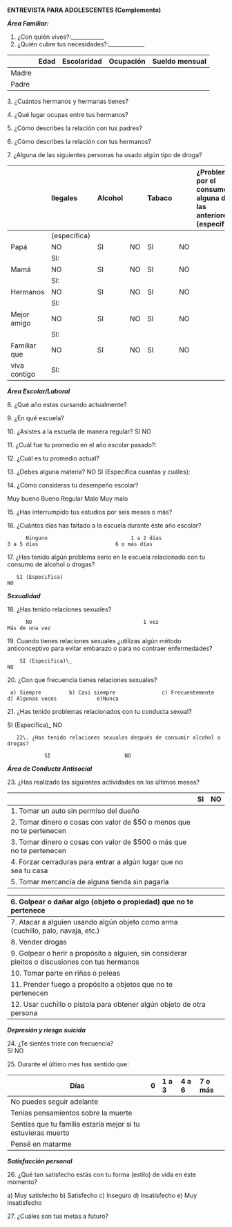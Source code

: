 **ENTREVISTA PARA ADOLESCENTES (Complemento)**

***Área Familiar:*** 

1.  ¿Con quién vives?:\_\_\_\_\_\_\_\_\_\_\_\_  
2. ¿Quién cubre tus necesidades?:\_\_\_\_\_\_\_\_\_\_\_\_\_

 


|  | Edad | Escolaridad | Ocupación | Sueldo mensual |
| :---- | :---- | :---- | :---- | :---- |
| Madre |  |  |  |  |
| Padre |  |  |  |  |

   3\. ¿Cuántos hermanos y hermanas tienes?

   4\. ¿Qué lugar ocupas entre tus hermanos?

   5\. ¿Cómo describes la relación con tus padres?

   6\. ¿Cómo describes la relación con tus hermanos?

   7\. ¿Alguna de las siguientes personas ha usado algún tipo de droga?

|  | Ilegales | Alcohol |  | Tabaco |  | ¿Problemas por el consumo de alguna de las anteriores (especifica)? |
| :---- | :---- | ----- | :---- | ----- | :---- | :---- |
|  | (especifica) |  |  |  |  |  |
| Papá | NO | SI | NO | SI | NO |  |
|  | SI: 	 |  |  |  |  |  |
| Mamá | NO | SI | NO | SI | NO |  |
|  | SI: 	 |  |  |  |  |  |
| Hermanos | NO | SI | NO | SI | NO |  |
|  | SI: 	 |  |  |  |  |  |
| Mejor amigo | NO | SI | NO | SI | NO |  |
|  | SI: 	 |  |  |  |  |  |
| Familiar que | NO | SI | NO | SI | NO |  |
| viva contigo | SI: 	 |  |  |  |  |  |

   ***Área Escolar/Laboral***	

   

8\. ¿Qué año estas cursando actualmente?

9\. ¿En qué escuela?

10\. ¿Asistes a la escuela de manera regular?            SI   NO

11\. ¿Cuál fue tu promedio en el año escolar pasado?:	

12\. ¿Cuál es tu promedio actual?    	

13\. ¿Debes alguna materia?              NO        SI (Especifica cuantas y cuáles): 	

14\. ¿Cómo consideras tu desempeño escolar?

Muy bueno                      Bueno                Regular              Malo                   Muy malo

15\. ¿Has interrumpido tus estudios por seis meses o más?

16\. ¿Cuántos días has faltado a la escuela durante éste año escolar?

          Ninguno                           1 a 2 días                         3 a 5 días                         6 o más días

17\. ¿Has tenido algún problema serio en la escuela relacionado con tu consumo de alcohol o drogas?

       SI (Especifica)                                                                                          NO

***Sexualidad***

18\. ¿Has tenido relaciones sexuales?

          NO                                    1 vez                                 Más de una vez

19\. Cuando tienes relaciones sexuales ¿utilizas algún método anticonceptivo para evitar embarazo o para no contraer enfermedades?

        SI (Especifica)\_                                                                                      NO

20\. ¿Con que frecuencia tienes relaciones sexuales?

     a) Siempre         b) Casi siempre               c) Frecuentemente        d) Algunas veces             e)Nunca

  21\. ¿Has tenido problemas relacionados con tu conducta sexual?

SI (Especifica)\_                                                                                      NO

       22\. ¿Has tenido relaciones sexuales después de consumir alcohol o drogas? 

                SI                        NO

***Área de Conducta Antisocial***

23\. ¿Has realizado las siguientes actividades en los últimos meses?

|  | SI | NO |
| :---- | :---- | :---- |
| 1\. Tomar un auto sin permiso del dueño |  |  |
| 2\. Tomar dinero o cosas con valor de $50 o menos que no te pertenecen |  |  |
| 3\. Tomar dinero o cosas con valor de $500 o más que no te pertenecen |  |  |
| 4\. Forzar cerraduras para entrar a algún lugar que no sea tu casa |  |  |
| 5\. Tomar mercancía de alguna tienda sin pagarla |  |  |

| 6\. Golpear o dañar algo (objeto o propiedad) que no te pertenece |  |  |
| :---- | :---- | :---- |
| 7\. Atacar a alguien usando algún objeto como arma (cuchillo, palo, navaja, etc.) |  |  |
| 8\. Vender drogas |  |  |
| 9\. Golpear o herir a propósito a alguien, sin considerar pleitos o discusiones con tus hermanos |  |  |
| 10\. Tomar parte en riñas o peleas |  |  |
| 11\. Prender fuego a propósito a objetos que no te pertenecen |  |  |
| 12\. Usar cuchillo o pistola para obtener algún objeto de otra persona |  |  |

***Depresión y riesgo suicida***

24\. ¿Te sientes triste con frecuencia?   
SI                         NO

25\. Durante el último mes has sentido que:

| Días | 0 | 1 a 3 | 4 a 6 | 7 o más |
| ----- | :---- | :---- | :---- | :---- |
| No puedes seguir adelante |  |  |  |  |
| Tenías pensamientos sobre la muerte |  |  |  |  |
| Sentías que tu familia estaría mejor si tu estuvieras muerto |  |  |  |  |
| Pensé en matarme |  |  |  |  |

***Satisfacción personal***

26\. ¿Qué tan satisfecho estás con tu forma (estilo) de vida en éste momento?

a) Muy satisfecho          b) Satisfecho     c) Inseguro        d) Insatisfecho  e) Muy insatisfecho

27\. ¿Cuáles son tus metas a futuro?

